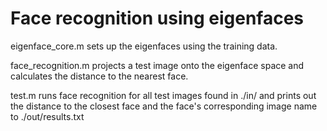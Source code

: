 # Face recognition using eigenfaces

eigenface_core.m sets up the eigenfaces using the training data.

face_recognition.m projects a test image onto the eigenface space and calculates the distance to the nearest face.

test.m runs face recognition for all test images found in ./in/ and prints out the distance to the closest face and the face's corresponding image name to ./out/results.txt
